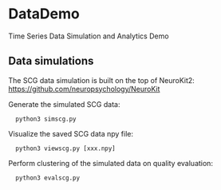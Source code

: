# DataDemo
Time Series Data Simulation and Analytics Demo

## Data simulations

The SCG data simulation is built on the top of NeuroKit2: https://github.com/neuropsychology/NeuroKit

Generate the simulated SCG data:
```
  python3 simscg.py
```

Visualize the saved SCG data npy file:
```
  python3 viewscg.py [xxx.npy]
```

Perform clustering of the simulated data on quality evaluation:
```
  python3 evalscg.py
```



